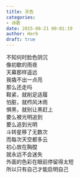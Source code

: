 ```yaml
---  
title: 天色  
categories:  
- 诗歌  
date: 2015-08-21 00:01:19  
author: Herb  
draft: true
---    
```

不知何时脸色阴沉    
像初歇的雨夜    
天幕那样遥远    
我撬不出一点亮    
那么还走吗    
鞋紧，就削足适履    
怕脏，就栉风沐雨    
惧黑，就别让黑赶上    
要么被光明追到    
要么追到光明    
斗转星移了无数次    
而每次天空都多云    
初心放在胸膛    
就永远不会迷失    
外面的色彩在眼前停留得太短    
所以只有自己才能启明自己  
